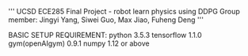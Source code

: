 '''
UCSD ECE285 Final Project - robot learn physics using DDPG
Group member: Jingyi Yang, Siwei Guo, Max Jiao, Fuheng Deng
'''

BASIC SETUP REQUIREMENT:
python 3.5.3
tensorflow 1.1.0
gym(openAIgym) 0.9.1
numpy 1.12 or above


